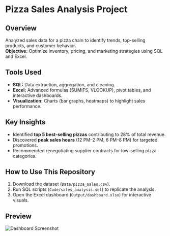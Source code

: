 # Pizza Sales Analysis Project

## Overview  
Analyzed sales data for a pizza chain to identify trends, top-selling products, and customer behavior.  
**Objective:** Optimize inventory, pricing, and marketing strategies using SQL and Excel.

## Tools Used  
- **SQL:** Data extraction, aggregation, and cleaning.  
- **Excel:** Advanced formulas (SUMIFS, VLOOKUP), pivot tables, and interactive dashboards.  
- **Visualization:** Charts (bar graphs, heatmaps) to highlight sales performance.  

## Key Insights  
- Identified **top 5 best-selling pizzas** contributing to 28% of total revenue.  
- Discovered **peak sales hours** (12 PM–2 PM, 6 PM–8 PM) for targeted promotions.  
- Recommended renegotiating supplier contracts for low-selling pizza categories.  

## How to Use This Repository  
1. Download the dataset (`Data/pizza_sales.csv`).  
2. Run SQL scripts (`Code/sales_analysis.sql`) to replicate the analysis.  
3. Open the Excel dashboard (`Output/dashboard.xlsx`) for interactive visuals.  

## Preview  
![Dashboard Screenshot](Output/dashboard_preview.png)
